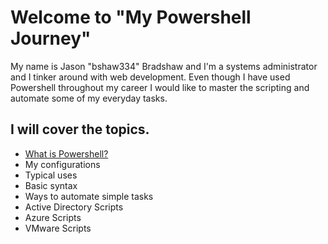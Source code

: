 # Welcome to "My Powershell Journey"
My name is Jason "bshaw334" Bradshaw and I'm a systems administrator and I tinker around with web development. Even though I have used Powershell throughout my career I would like to master the scripting and automate some of my everyday tasks.

## I will cover the topics.
- [What is Powershell?](what-is-powershell.md)
- My configurations
- Typical uses
- Basic syntax
- Ways to automate simple tasks
- Active Directory Scripts
- Azure Scripts
- VMware Scripts
